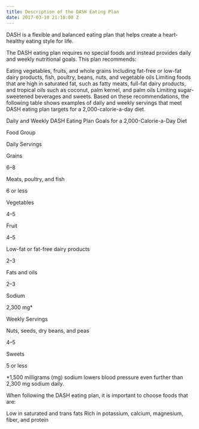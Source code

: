 ```yaml
---
title: Description of the DASH Eating Plan
date: 2017-03-10 21:10:00 Z
---
```


DASH is a flexible and balanced eating plan that helps create a heart-healthy eating style for life.

The DASH eating plan requires no special foods and instead provides daily and weekly nutritional goals. This plan recommends:

Eating vegetables, fruits, and whole grains
Including fat-free or low-fat dairy products, fish, poultry, beans, nuts, and vegetable oils
Limiting foods that are high in saturated fat, such as fatty meats, full-fat dairy products, and tropical oils such as coconut, palm kernel, and palm oils
Limiting sugar-sweetened beverages and sweets.
Based on these recommendations, the following table shows examples of daily and weekly servings that meet DASH eating plan targets for a 2,000-calorie-a-day diet.

Daily and Weekly DASH Eating Plan Goals for a 2,000-Calorie-a-Day Diet

Food Group

Daily Servings

Grains

6–8

Meats, poultry, and fish

6 or less

Vegetables

4–5

Fruit

4–5

Low-fat or fat-free dairy products

2–3

Fats and oils

2–3

Sodium

2,300 mg*

Weekly Servings

Nuts, seeds, dry beans, and peas

4–5

Sweets

5 or less

*1,500 milligrams (mg) sodium lowers blood pressure even further than 2,300 mg sodium daily.

When following the DASH eating plan, it is important to choose foods that are:

Low in saturated and trans fats
Rich in potassium, calcium, magnesium, fiber, and protein